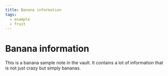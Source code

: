 ```yaml
---
title: Banana information
tags:
  - example
  - fruit
---
```


# Banana information

This is a banana sample note in the vault.
It contains a lot of information that is not just crazy but simply bananas.

